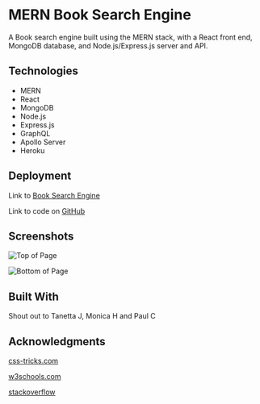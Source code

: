 # MERN Book Search Engine

A Book search engine built using the MERN stack, with a React front end, MongoDB database, and Node.js/Express.js server and API.

## Technologies

* MERN
* React
* MongoDB
* Node.js
* Express.js
* GraphQL
* Apollo Server
* Heroku

## Deployment

Link to [Book Search Engine]()

Link to code on [GitHub](https://github.com/Rachel-Reidenga/book-search-engine)


## Screenshots

![Top of Page]()

![Bottom of Page]()

## Built With

Shout out to Tanetta J, Monica H and Paul C

## Acknowledgments

[css-tricks.com](https://css-tricks.com/)

[w3schools.com](https://www.w3schools.com/)

[stackoverflow](https://stackoverflow.com/)
